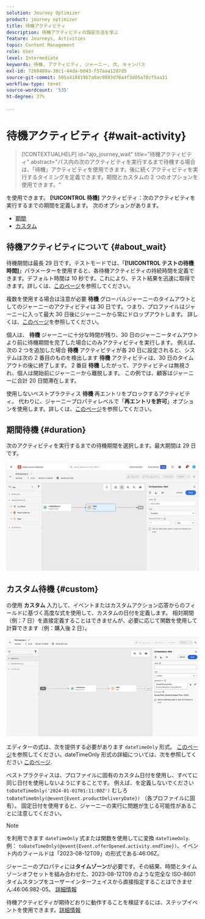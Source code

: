 ```yaml
---
solution: Journey Optimizer
product: journey optimizer
title: 待機アクティビティ
description: 待機アクティビティの設定方法を学ぶ
feature: Journeys, Activities
topic: Content Management
role: User
level: Intermediate
keywords: 待機, アクティビティ, ジャーニー, 次, キャンバス
exl-id: 7268489a-38c1-44da-b043-f57aaa12d7d5
source-git-commit: 505a418819b7a8ac9883d78a4f3d05a78cf5aa31
workflow-type: tm+mt
source-wordcount: '535'
ht-degree: 37%

---
```


# 待機アクティビティ {#wait-activity}

>[!CONTEXTUALHELP]
>id="ajo_journey_wait"
>title="待機アクティビティ"
>abstract="パス内の次のアクティビティを実行するまで待機する場合は、「待機」アクティビティを使用できます。後に続くアクティビティを実行するタイミングを定義できます。期間とカスタムの 2 つのオプションを使用できます。"

を使用できます。 **[!UICONTROL 待機]** アクティビティ：次のアクティビティを実行するまでの期間を定義します。 次のオプションがあります。

* [期間](#duration)
* [カスタム](#custom)

<!--
* [Email send time optimization](#email_send_time_optimization)
* [Fixed date](#fixed_date) 
-->

## 待機アクティビティについて {#about_wait}

待機期間は最長 29 日です。テストモードでは、「**[!UICONTROL テストの待機時間]**」パラメーターを使用すると、各待機アクティビティの持続時間を定義できます。デフォルト時間は 10 秒です。これにより、テスト結果を迅速に取得できます。詳しくは、[このページ](../building-journeys/testing-the-journey.md)を参照してください。

複数を使用する場合は注意が必要 **待機** グローバルジャーニーのタイムアウトとしてのジャーニーのアクティビティは 30 日です。つまり、プロファイルはジャーニーに入って最大 30 日後にジャーニーから常にドロップアウトします。 詳しくは、[このページ](../building-journeys/journey-gs.md#global_timeout)を参照してください。

個人は、 **待機** ジャーニーに十分な時間が残り、30 日のジャーニータイムアウトより前に待機期間を完了した場合にのみアクティビティを実行します。 例えば、次の 2 つを追加した場合 **待機** アクティビティが各 20 日に設定されると、システムは次の 2 番目のものを検出します **待機** アクティビティは、30 日のタイムアウトの後に終了します。 2 番目 **待機** したがって、アクティビティは無視され、個人は開始前にジャーニーから離脱します。 この例では、顧客はジャーニーに合計 20 日間滞在します。

使用しないベストプラクティス **待機** 再エントリをブロックするアクティビティ。 代わりに、ジャーニープロパティレベルで「**再エントリを許可**」オプションを使用します。詳しくは、[このページ](../building-journeys/journey-gs.md#entrance)を参照してください。

## 期間待機 {#duration}

次のアクティビティを実行するまでの待機期間を選択します。最大期間は 29 日です。

![待機期間を定義](assets/journey55.png)

<!--
## Fixed date wait{#fixed_date}

Select the date for the execution of the next activity.

![](assets/journey56.png)

-->

## カスタム待機 {#custom}

の使用 **カスタム** 入力して、イベントまたはカスタムアクション応答からのフィールドに基づく高度な式を使用して、カスタムの日付を定義します。 相対期間（例：7 日）を直接定義することはできませんが、必要に応じて関数を使用して計算できます（例：購入後 2 日）。

![式を使用したカスタム待機の定義](assets/journey57.png)

エディターの式は、次を提供する必要があります `dateTimeOnly` 形式。 [このページ](expression/expressionadvanced.md)を参照してください。dateTimeOnly 形式の詳細については、次を参照してください [このページ](expression/data-types.md).

ベストプラクティスは、プロファイルに固有のカスタム日付を使用し、すべてに同じ日付を使用しないようにすることです。 例えば、を定義しないでください `toDateTimeOnly('2024-01-01T01:11:00Z')` むしろ `toDateTimeOnly(@event{Event.productDeliveryDate})` （各プロファイルに固有）。 固定日付を使用すると、ジャーニーの実行に問題が生じる可能性があることに注意してください。


>[!NOTE]
>
>を利用できます `dateTimeOnly` 式または関数を使用してに変換 `dateTimeOnly`. 例： `toDateTimeOnly(@event{Event.offerOpened.activity.endTime})`、イベント内のフィールドは「2023-08-12T09」の形式である:46:06Z。
>
>ジャーニーのプロパティには&#x200B;**タイムゾーン**&#x200B;が必要です。その結果、時間とタイムゾーンオフセットを組み合わせた、2023-08-12T09 のような完全な ISO-8601 タイムスタンプをユーザーインターフェイスから直接指定することはできません:46:06.982-05。 [詳細情報](../building-journeys/timezone-management.md)


待機アクティビティが期待どおりに動作することを検証するには、ステップイベントを使用できます。[詳細情報](../reports/query-examples.md#common-queries)

<!--## Email send time optimization{#email_send_time_optimization}

This type of wait uses a score calculated in Adobe Experience Platform. The score calculates the propensity to click or open an email in the future based on past behavior. Note that the algorithm calculating the score needs a certain amount of data to work. As a result, when it does not have enough data, the default wait time will apply. At publication time, you'll be notified that the default time applies.

>[!NOTE]
>
>The first event of your journey must have a namespace.
>
>This capability is only available after an **[!UICONTROL Email]** activity. You need to have Adobe Campaign Standard.

1. In the **[!UICONTROL Amount of time]** field, define the number of hours to consider to optimize email sending.
1. In the **[!UICONTROL Optimization type]** field, choose if the optimization should increase clicks or opens.
1. In the **[!UICONTROL Default time]** field, define the default time to wait if the predictive send time score is not available.

    >[!NOTE]
    >
    >Note that the send time score can be unavailable because there is not enough data to perform the calculation. In this case, you will be informed, at publication time, that the default time applies.

![](assets/journey57bis.png)-->
